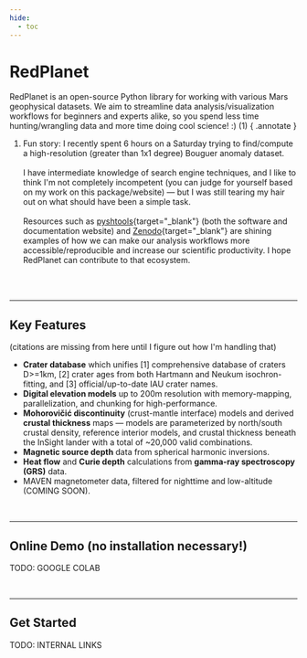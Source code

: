 ```yaml
---
hide:
  - toc
---
```


# RedPlanet

RedPlanet is an open-source Python library for working with various Mars geophysical datasets. We aim to streamline data analysis/visualization workflows for beginners and experts alike, so you spend less time hunting/wrangling data and more time doing cool science! :) (1)
{ .annotate }

1. Fun story: I recently spent 6 hours on a Saturday trying to find/compute a high-resolution (greater than 1x1 degree) Bouguer anomaly dataset. <br><br>
I have intermediate knowledge of search engine techniques, and I like to think I'm not completely incompetent (you can judge for yourself based on my work on this package/website) — but I was still tearing my hair out on what should have been a simple task. <br><br>
Resources such as [pyshtools](https://github.com/SHTOOLS/SHTOOLS){target="_blank"} (both the software and documentation website) and [Zenodo](https://zenodo.org/search?q=metadata.creators.person_or_org.name%3A%22Wieczorek%2C%20Mark%22&l=list&p=1&s=10&sort=bestmatch){target="_blank"} are shining examples of how we can make our analysis workflows more accessible/reproducible and increase our scientific productivity. I hope RedPlanet can contribute to that ecosystem. <br><br>



&nbsp;

---
## Key Features

(citations are missing from here until I figure out how I'm handling that)

- **Crater database** which unifies [1] comprehensive database of craters D>=1km, [2] crater ages from both Hartmann and Neukum isochron-fitting, and [3] official/up-to-date IAU crater names.
- **Digital elevation models** up to 200m resolution with memory-mapping, parallelization, and chunking for high-performance.
- **Mohorovičić discontinuity** (crust-mantle interface) models and derived **crustal thickness** maps — models are parameterized by north/south crustal density, reference interior models, and crustal thickness beneath the InSight lander with a total of ~20,000 valid combinations.
- **Magnetic source depth** data from spherical harmonic inversions.
- **Heat flow** and **Curie depth** calculations from **gamma-ray spectroscopy (GRS)** data.
- MAVEN magnetometer data, filtered for nighttime and low-altitude (COMING SOON).



&nbsp;

---
## Online Demo (no installation necessary!)

TODO: GOOGLE COLAB



&nbsp;

---
## Get Started

TODO: INTERNAL LINKS
